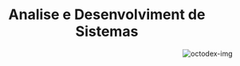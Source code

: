 <h1 align="center">Analise e Desenvolviment de Sistemas</h1>

<div width="auto">

<img align="right" src="./.github/NUX_Octodex.gif" alt="octodex-img" title="octodex">

</div>
